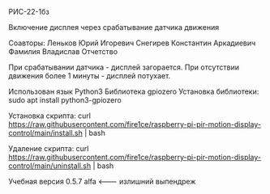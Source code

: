 РИС-22-1бз

Включение дисплея через срабатывание датчика движения

Соавторы:
Леньков Юрий Игоревич
Снегирев Константин Аркадиевич
Фамилия Владислав Отчетство

При срабатывании датчика - дисплей загорается. При отсутствии движения более 1 минуты - дисплей потухает.

Использован язык Python3
Библиотека gpiozero
Установка библиотеки: sudo apt install python3-gpiozero

Установка скрипта: curl https://raw.githubusercontent.com/fire1ce/raspberry-pi-pir-motion-display-control/main/install.sh | bash

Удаление скрипта: curl https://raw.githubusercontent.com/fire1ce/raspberry-pi-pir-motion-display-control/main/uninstall.sh | bash

Учебная версия 0.5.7 alfa <--- излишний выпендреж

